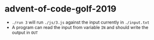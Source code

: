 # advent-of-code-golf-2019

* `./run 3` will run `./js/3.js` against the input currently in `./input.txt`
* A program can read the input from variable `IN` and should write the output in `OUT`
